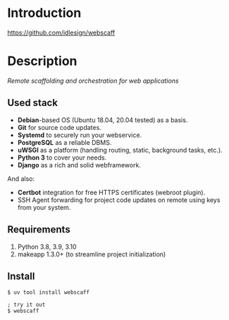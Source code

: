 # Introduction

<https://github.com/idlesign/webscaff>

# Description

*Remote scaffolding and orchestration for web applications*


## Used stack

* **Debian**-based OS (Ubuntu 18.04, 20.04 tested) as a basis.
* **Git** for source code updates.
* **Systemd** to securely run your webservice.
* **PostgreSQL** as a reliable DBMS.
* **uWSGI** as a platform (handling routing, static, background tasks, etc.).
* **Python 3** to cover your needs.
* **Django** as a rich and solid webframework.

And also:

* **Certbot** integration for free HTTPS certificates (webroot plugin).
* SSH Agent forwarding for project code updates on remote using keys from your system.


## Requirements

1. Python 3.8, 3.9, 3.10
2. makeapp 1.3.0+ (to streamline project initialization)

## Install

```shell
$ uv tool install webscaff

; try it out
$ webscaff
```
